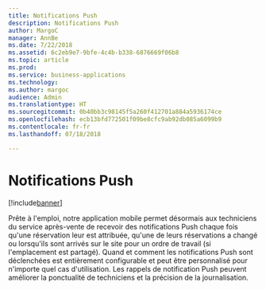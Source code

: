 ```yaml
---
title: Notifications Push
description: Notifications Push
author: MargoC
manager: AnnBe
ms.date: 7/22/2018
ms.assetid: 6c2eb9e7-9bfe-4c4b-b338-6876669f06b8
ms.topic: article
ms.prod: 
ms.service: business-applications
ms.technology: 
ms.author: margoc
audience: Admin
ms.translationtype: HT
ms.sourcegitcommit: 0b40bb3c98145f5a260f412701a884a5936174ce
ms.openlocfilehash: ecb13bfd772501f09be8cfc9ab92db085a6099b9
ms.contentlocale: fr-fr
ms.lasthandoff: 07/18/2018

---
```


#  <a name="push-notifications"></a>Notifications Push

[!include[banner](../../../../includes/banner.md)]

Prête à l'emploi, notre application mobile permet désormais aux techniciens du service après-vente de recevoir des notifications Push chaque fois qu'une réservation leur est attribuée, qu'une de leurs réservations a changé ou lorsqu'ils sont arrivés sur le site pour un ordre de travail (si l'emplacement est partagé). Quand et comment les notifications Push sont déclenchées est entièrement configurable et peut être personnalisé pour n'importe quel cas d'utilisation. Les rappels de notification Push peuvent améliorer la ponctualité de techniciens et la précision de la journalisation.

